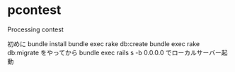 # pcontest
Processing contest

初めに
bundle install
bundle exec rake db:create
bundle exec rake db:migrate
をやってから
bundle exec rails s -b 0.0.0.0
でローカルサーバー起動
